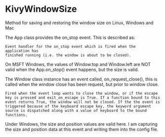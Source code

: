 # KivyWindowSize
Method for saving and restoring the window size on Linux, Windows and Mac

The App class provides the on_stop event.  This is described as:

    Event handler for the on_stop event which is fired when the application has 
    finished running (i.e. the window is about to be closed).

On MSFT Windows, the values of Window.top and Window.left are NOT valid when the App.on_stop() event happens, but the size is valid.

The Window class instance has an event called, on_request_close(), this is called when the window close has been request, but prior to window close. 

    Fired when the event loop wants to close the window, or if the escape key is pressed and exit_on_escape is True. If a function bound to this event returns True, the window will not be closed. If the the event is triggered because of the keyboard escape key, the keyword argument source is dispatched along with a value of keyboard to the bound functions.

Under Windows, the size and position values are valid here.  I am capturing the size and position data at this event and writing them into the config file.



